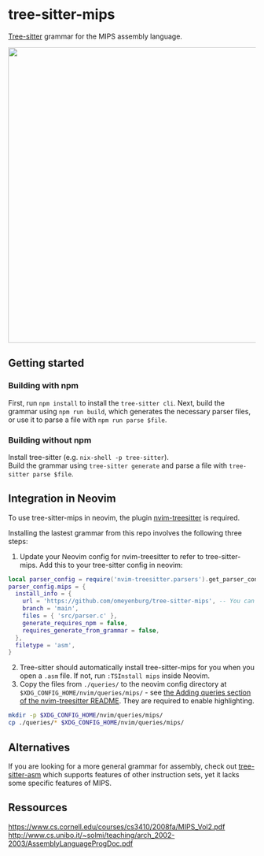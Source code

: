 # tree-sitter-mips

[Tree-sitter](https://github.com/tree-sitter/tree-sitter) grammar for the MIPS assembly language.

<img src="https://github.com/user-attachments/assets/f5f2332e-72c8-40b0-b452-98d741cada66" width="600">

## Getting started
### Building with npm
First, run `npm install` to install the `tree-sitter cli`. Next, build the grammar using `npm run build`, which generates the necessary parser files, or use it to parse a file with `npm run parse $file`.

### Building without npm
Install tree-sitter (e.g. `nix-shell -p tree-sitter`).<br>
Build the grammar using `tree-sitter generate` and parse a file with `tree-sitter parse $file`.

## Integration in Neovim
To use tree-sitter-mips in neovim, the plugin [nvim-treesitter](https://github.com/nvim-treesitter/nvim-treesitter) is required.

Installing the lastest grammar from this repo involves the following three steps:

1. Update your Neovim config for nvim-treesitter to refer to tree-sitter-mips.
Add this to your tree-sitter config in neovim:
```lua
local parser_config = require('nvim-treesitter.parsers').get_parser_configs()
parser_config.mips = {
  install_info = {
    url = 'https://github.com/omeyenburg/tree-sitter-mips', -- You can use a local path
    branch = 'main',
    files = { 'src/parser.c' },
    generate_requires_npm = false,
    requires_generate_from_grammar = false,
  },
  filetype = 'asm',
}
```
2. Tree-sitter should automatically install tree-sitter-mips for you when you open a `.asm` file. If not, run `:TSInstall mips` inside Neovim.
3. Copy the files from `./queries/` to the neovim config directory at `$XDG_CONFIG_HOME/nvim/queries/mips/` - see [the Adding queries section of the nvim-treesitter README](https://github.com/nvim-treesitter/nvim-treesitter?tab=readme-ov-file#adding-queries). They are required to enable highlighting.
```sh
mkdir -p $XDG_CONFIG_HOME/nvim/queries/mips/
cp ./queries/* $XDG_CONFIG_HOME/nvim/queries/mips/
```

## Alternatives
If you are looking for a more general grammar for assembly, check out [tree-sitter-asm](https://github.com/RubixDev/tree-sitter-asm) which supports features of other instruction sets, yet it lacks some specific features of MIPS.

## Ressources
https://www.cs.cornell.edu/courses/cs3410/2008fa/MIPS_Vol2.pdf
http://www.cs.unibo.it/~solmi/teaching/arch_2002-2003/AssemblyLanguageProgDoc.pdf
